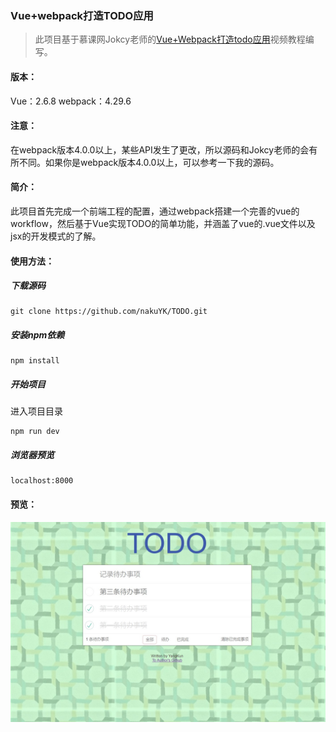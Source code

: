 ### Vue+webpack打造TODO应用

>此项目基于慕课网Jokcy老师的<a href="https://www.imooc.com/learn/935">Vue+Webpack打造todo应用</a>视频教程编写。

#### 版本：
Vue：2.6.8
webpack：4.29.6
#### 注意：
在webpack版本4.0.0以上，某些API发生了更改，所以源码和Jokcy老师的会有所不同。如果你是webpack版本4.0.0以上，可以参考一下我的源码。

#### 简介：
此项目首先完成一个前端工程的配置，通过webpack搭建一个完善的vue的workflow，然后基于Vue实现TODO的简单功能，并涵盖了vue的.vue文件以及jsx的开发模式的了解。

#### 使用方法：

##### 下载源码

    git clone https://github.com/nakuYK/TODO.git 

##### 安装npm依赖

    npm install

##### 开始项目
进入项目目录

    npm run dev

##### 浏览器预览

    localhost:8000

#### 预览：

![预览](./src/assets/images/picture.jpg)